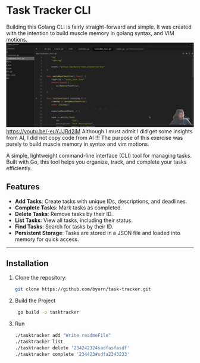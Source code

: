 Task Tracker CLI
==

Building this Golang CLI is fairly straight-forward and simple. 
It was created with the intention to build muscle memory in golang syntax, and VIM motions. 
[![Watch the video](video.png)](https://www.youtube.com/watch?v=<VIDEO_ID>)
https://youtu.be/-euYJJRd2jM
Although I must admit I did get some insights from AI, I did not copy code from AI !!!
The purpose of this exercise was purely to build muscle memory in syntax and vim motions.


A simple, lightweight command-line interface (CLI) tool for managing tasks. Built with Go, this tool helps you organize, track, and complete your tasks efficiently.

## Features

- **Add Tasks**: Create tasks with unique IDs, descriptions, and deadlines.
- **Complete Tasks**: Mark tasks as completed.
- **Delete Tasks**: Remove tasks by their ID.
- **List Tasks**: View all tasks, including their status.
- **Find Tasks**: Search for tasks by their ID.
- **Persistent Storage**: Tasks are stored in a JSON file and loaded into memory for quick access.

---

## Installation

1. Clone the repository:
   ```bash
   git clone https://github.com/byorn/task-tracker.git
   

2. Build the Project
   ```bash
    go build -o tasktracker

3. Run
   ```bash
   ./tasktracker add "Write readmeFile"
   ./tasktracker list 
   ./tasktracker delete '234242324sadfasfasdf'
   ./tasktracker complete '234423#sdfa2343233'
     
